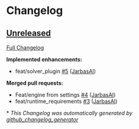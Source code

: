 # Changelog

## [Unreleased](https://github.com/OpenVoiceOS/skill-ovos-fallback-chatgpt/tree/HEAD)

[Full Changelog](https://github.com/OpenVoiceOS/skill-ovos-fallback-chatgpt/compare/1c73c6a5e5a16b4644004c85d465bc690c0db506...HEAD)

**Implemented enhancements:**

- feat/solver\_plugin [\#5](https://github.com/OpenVoiceOS/skill-ovos-fallback-chatgpt/pull/5) ([JarbasAl](https://github.com/JarbasAl))

**Merged pull requests:**

- Feat/engine from settings [\#4](https://github.com/OpenVoiceOS/skill-ovos-fallback-chatgpt/pull/4) ([JarbasAl](https://github.com/JarbasAl))
- feat/runtime\_requirements [\#3](https://github.com/OpenVoiceOS/skill-ovos-fallback-chatgpt/pull/3) ([JarbasAl](https://github.com/JarbasAl))



\* *This Changelog was automatically generated by [github_changelog_generator](https://github.com/github-changelog-generator/github-changelog-generator)*
